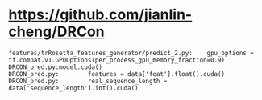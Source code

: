 # https://github.com/jianlin-cheng/DRCon

```console
features/trRosetta_features_generator/predict_2.py:    gpu_options = tf.compat.v1.GPUOptions(per_process_gpu_memory_fraction=0.9)
DRCON_pred.py:model.cuda()
DRCON_pred.py:        features = data['feat'].float().cuda()
DRCON_pred.py:        real_sequence_length = data['sequence_length'].int().cuda()

```
